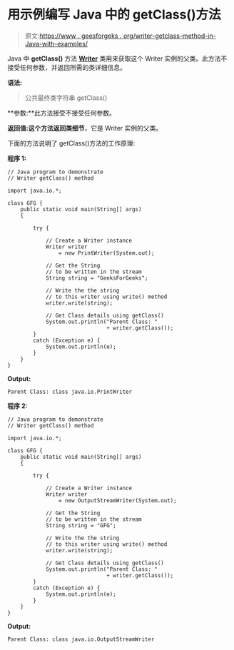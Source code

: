 # 用示例编写 Java 中的 getClass()方法

> 原文:[https://www . geesforgeks . org/writer-getclass-method-in-Java-with-examples/](https://www.geeksforgeeks.org/writer-getclass-method-in-java-with-examples/)

Java 中 **getClass()** 方法 **[Writer](https://www.geeksforgeeks.org/java-io-writer-class-java/)** 类用来获取这个 Writer 实例的父类。此方法不接受任何参数，并返回所需的类详细信息。

**语法:**

> 公共最终类字符串 getClass()

**参数:**此方法接受不接受任何参数。

**返回值:**这个方法返回**类细节**，它是 Writer 实例的父类。

下面的方法说明了 getClass()方法的工作原理:

**程序 1:**

```
// Java program to demonstrate
// Writer getClass() method

import java.io.*;

class GFG {
    public static void main(String[] args)
    {

        try {

            // Create a Writer instance
            Writer writer
                = new PrintWriter(System.out);

            // Get the String
            // to be written in the stream
            String string = "GeeksForGeeks";

            // Write the the string
            // to this writer using write() method
            writer.write(string);

            // Get Class details using getClass()
            System.out.println("Parent Class: "
                               + writer.getClass());
        }
        catch (Exception e) {
            System.out.println(e);
        }
    }
}
```

**Output:**

```
Parent Class: class java.io.PrintWriter

```

**程序 2:**

```
// Java program to demonstrate
// Writer getClass() method

import java.io.*;

class GFG {
    public static void main(String[] args)
    {

        try {

            // Create a Writer instance
            Writer writer
                = new OutputStreamWriter(System.out);

            // Get the String
            // to be written in the stream
            String string = "GFG";

            // Write the the string
            // to this writer using write() method
            writer.write(string);

            // Get Class details using getClass()
            System.out.println("Parent Class: "
                               + writer.getClass());
        }
        catch (Exception e) {
            System.out.println(e);
        }
    }
}
```

**Output:**

```
Parent Class: class java.io.OutputStreamWriter

```